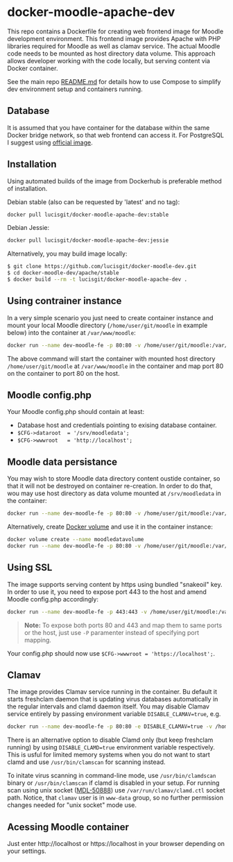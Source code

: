 docker-moodle-apache-dev
=============

This repo contains a Dockerfile for creating web frontend image for Moodle
development environment. This frontend image provides Apache with PHP libraries
required for Moodle as well as clamav service. The actual Moodle code needs to
be mounted as host directory data volume. This approach allows developer
working with the code locally, but serving content via Docker container.

See the main repo
[README.md](https://github.com/lucisgit/docker-moodle-dev) for details how
to use Compose to simplify dev environment setup and containers running.

## Database

It is assumed that you have container for the database within the same Docker
bridge network, so that web frontend can access it. For PostgreSQL I suggest
using [official image](https://hub.docker.com/_/postgres/).

## Installation

Using automated builds of the image from Dockerhub is preferable method of
installation.

Debian stable (also can be requested by 'latest' and no tag):
```bash
docker pull lucisgit/docker-moodle-apache-dev:stable
```

Debian Jessie:
```bash
docker pull lucisgit/docker-moodle-apache-dev:jessie
```

Alternatively, you may build image locally:

```bash
$ git clone https://github.com/lucisgit/docker-moodle-dev.git
$ cd docker-moodle-dev/apache/stable
$ docker build --rm -t lucisgit/docker-moodle-apache-dev .
```

## Using contrainer instance

In a very simple scenario you just need to create container instance and mount
your local Moodle directory (`/home/user/git/moodle` in example below) into the
container at `/var/www/moodle`:

```bash
docker run --name dev-moodle-fe -p 80:80 -v /home/user/git/moodle:/var/www/moodle -d lucisgit/docker-moodle-apache-dev
```

The above command will start the container with mounted host directory
`/home/user/git/moodle` at `/var/www/moodle` in the container and map port 80
on the container to port 80 on the host.

## Moodle config.php

Your Moodle config.php should contain at least:

* Database host and credentials pointing to exising database container.
* `$CFG->dataroot  = '/srv/moodledata';`
* `$CFG->wwwroot   = 'http://localhost';`

## Moodle data persistance

You may wish to store Moodle data directory content oustide container, so that
it will not be destroyed on container re-creation. In order to do that, wou may use host
directory as data volume mounted at `/srv/moodledata` in the container:

```bash
docker run --name dev-moodle-fe -p 80:80 -v /home/user/git/moodle:/var/www/moodle -v /home/user/moodledata:/srv/moodledata -d lucisgit/docker-moodle-apache-dev
```

Alternatively, create [Docker volume](https://docs.docker.com/engine/tutorials/dockervolumes/) and use it in the container instance:

```bash
docker volume create --name moodledatavolume
docker run --name dev-moodle-fe -p 80:80 -v /home/user/git/moodle:/var/www/moodle -v moodledatavolume:/srv/moodledata -d lucisgit/docker-moodle-apache-dev
```

## Using SSL

The image supports serving content by https using bundled "snakeoil" key. In
order to use it, you need to expose port 443 to the host and amend Moodle
config.php accordingly:

```bash
docker run --name dev-moodle-fe -p 443:443 -v /home/user/git/moodle:/var/www/moodle -d lucisgit/docker-moodle-apache-dev
```
> **Note:** To expose both ports 80 and 443 and map them to same ports or the host, just use `-P` paramenter instead of specifying port mapping.

Your config.php should now use `$CFG->wwwroot = 'https://localhost';`.

## Clamav

The image provides Clamav service running in the container. Bu default it
starts freshclam daemon that is updating virus databases automatically in the regular
intervals and clamd daemon itself. You may disable Clamav service entirely by
passing environment variable `DISABLE_CLAMAV=true`, e.g.

```bash
docker run --name dev-moodle-fe -p 80:80 -e DISABLE_CLAMAV=true -v /home/user/git/moodle:/var/www/moodle -v moodledatavolume:/srv/moodledata -d lucisgit/docker-moodle-apache-dev
```
There is an alternative option to disable Clamd only (but keep freshclam
running) by using `DISABLE_CLAMD=true` environment variable respectively. This
is usful for limited memory systems when you do not want to start clamd and use
`/usr/bin/clamscan` for scanning instead.

To initate virus scanning in command-line mode, use `/usr/bin/clamdscan`
binary or `/usr/bin/clamscan` if clamd is disabled in your setup. For running
scan using unix socket
([MDL-50888](https://tracker.moodle.org/browse/MDL-50888)) use
`/var/run/clamav/clamd.ctl` socket path. Notice, that `clamav` user is in
`www-data` group, so no further permission changes needed for "unix socket"
mode use.

## Acessing Moodle container

Just enter http://localhost or https://localhost in your browser depending on
your settings.
